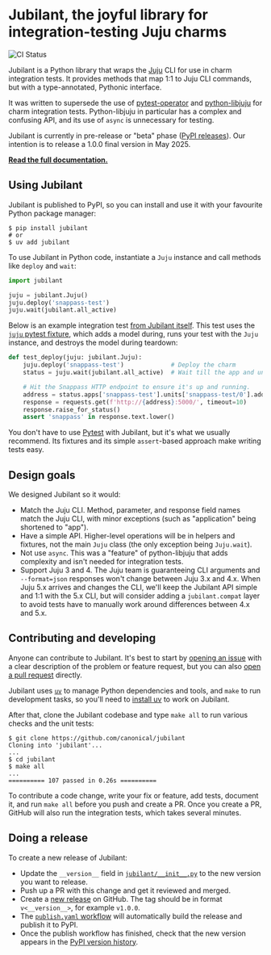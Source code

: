 # Jubilant, the joyful library for integration-testing Juju charms

![CI Status](https://github.com/canonical/jubilant/actions/workflows/ci.yaml/badge.svg)

Jubilant is a Python library that wraps the [Juju](https://juju.is/) CLI for use in charm integration tests. It provides methods that map 1:1 to Juju CLI commands, but with a type-annotated, Pythonic interface.

It was written to supersede the use of [pytest-operator](https://github.com/charmed-kubernetes/pytest-operator) and [python-libjuju](https://github.com/juju/python-libjuju/) for charm integration tests. Python-libjuju in particular has a complex and confusing API, and its use of `async` is unnecessary for testing.

Jubilant is currently in pre-release or "beta" phase ([PyPI releases](https://pypi.org/project/jubilant/#history)). Our intention is to release a 1.0.0 final version in May 2025.

[**Read the full documentation.**](https://canonical-jubilant.readthedocs-hosted.com/)


## Using Jubilant

Jubilant is published to PyPI, so you can install and use it with your favourite Python package manager:

```
$ pip install jubilant
# or
$ uv add jubilant
```

To use Jubilant in Python code, instantiate a `Juju` instance and call methods like `deploy` and `wait`:

```python
import jubilant

juju = jubilant.Juju()
juju.deploy('snappass-test')
juju.wait(jubilant.all_active)
```

Below is an example integration test [from Jubilant itself](https://github.com/canonical/jubilant/blob/main/tests/integration/test_basic.py). This test uses the [`juju` pytest fixture](https://github.com/canonical/jubilant/blob/main/tests/integration/conftest.py), which adds a model during, runs your test with the `Juju` instance, and destroys the model during teardown:

```python
def test_deploy(juju: jubilant.Juju):
    juju.deploy('snappass-test')             # Deploy the charm
    status = juju.wait(jubilant.all_active)  # Wait till the app and unit are 'active'

    # Hit the Snappass HTTP endpoint to ensure it's up and running.
    address = status.apps['snappass-test'].units['snappass-test/0'].address
    response = requests.get(f'http://{address}:5000/', timeout=10)
    response.raise_for_status()
    assert 'snappass' in response.text.lower()
```

You don't have to use [Pytest](https://docs.pytest.org/en/stable/) with Jubilant, but it's what we usually recommend. Its fixtures and its simple `assert`-based approach make writing tests easy.


## Design goals

We designed Jubilant so it would:

- Match the Juju CLI. Method, parameter, and response field names match the Juju CLI, with minor exceptions (such as "application" being shortened to "app").
- Have a simple API. Higher-level operations will be in helpers and fixtures, not the main `Juju` class (the only exception being `Juju.wait`).
- Not use `async`. This was a "feature" of python-libjuju that adds complexity and isn't needed for integration tests.
- Support Juju 3 and 4. The Juju team is guaranteeing CLI arguments and `--format=json` responses won't change between Juju 3.x and 4.x. When Juju 5.x arrives and changes the CLI, we'll keep the Jubilant API simple and 1:1 with the 5.x CLI, but will consider adding a `jubilant.compat` layer to avoid tests have to manually work around differences between 4.x and 5.x.


## Contributing and developing

Anyone can contribute to Jubilant. It's best to start by [opening an issue](https://github.com/canonical/jubilant/issues) with a clear description of the problem or feature request, but you can also [open a pull request](https://github.com/canonical/jubilant/pulls) directly.

Jubilant uses [`uv`](https://docs.astral.sh/uv/) to manage Python dependencies and tools, and `make` to run development tasks, so you'll need to [install uv](https://docs.astral.sh/uv/#installation) to work on Jubilant.

After that, clone the Jubilant codebase and type `make all` to run various checks and the unit tests:

```
$ git clone https://github.com/canonical/jubilant
Cloning into 'jubilant'...
...
$ cd jubilant
$ make all
...
========== 107 passed in 0.26s ==========
```

To contribute a code change, write your fix or feature, add tests, document it, and run `make all` before you push and create a PR. Once you create a PR, GitHub will also run the integration tests, which takes several minutes.


## Doing a release

To create a new release of Jubilant:

- Update the `__version__` field in [`jubilant/__init__.py`](https://github.com/canonical/jubilant/blob/main/jubilant/__init__.py) to the new version you want to release.
- Push up a PR with this change and get it reviewed and merged.
- Create a [new release](https://github.com/canonical/jubilant/releases/new) on GitHub. The tag should be in format `v<__version__>`, for example `v1.0.0`.
- The [`publish.yaml` workflow](https://github.com/canonical/jubilant/blob/main/.github/workflows/publish.yaml) will automatically build the release and publish it to PyPI.
- Once the publish workflow has finished, check that the new version appears in the [PyPI version history](https://pypi.org/project/jubilant/#history).
